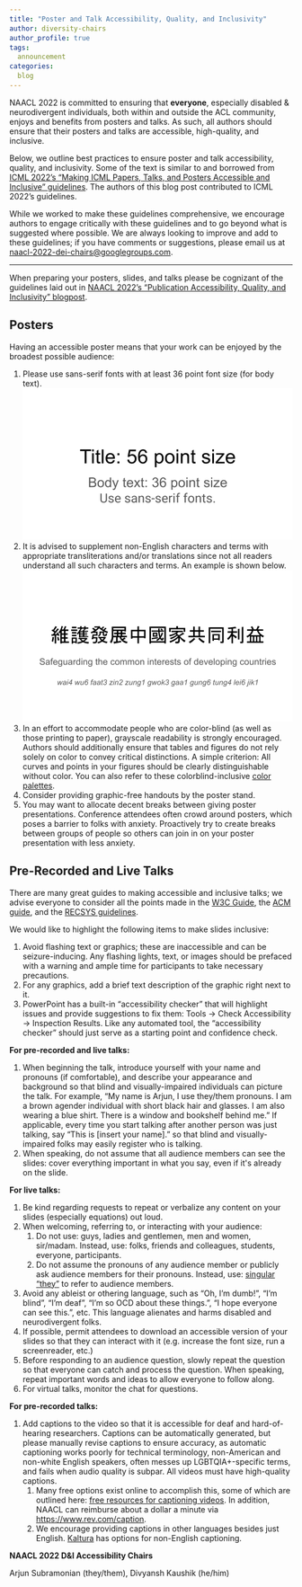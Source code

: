 ```yaml
---
title: "Poster and Talk Accessibility, Quality, and Inclusivity"
author: diversity-chairs
author_profile: true
tags:
  announcement
categories:
  blog
---
```


NAACL 2022 is committed to ensuring that **everyone**, especially disabled & neurodivergent individuals, both within and outside the ACL community, enjoys and benefits from posters and talks. As such, all authors should ensure that their posters and talks are accessible, high-quality, and inclusive.

Below, we outline best practices to ensure poster and talk accessibility, quality, and inclusivity. Some of the text is similar to and borrowed from [ICML 2022’s “Making ICML Papers, Talks, and Posters Accessible and Inclusive” guidelines](https://icml.cc/Conferences/2022/AccessiblePapersAndTalks). The authors of this blog post contributed to ICML 2022’s guidelines.

While we worked to make these guidelines comprehensive, we encourage authors to engage critically with these guidelines and to go beyond what is suggested where possible. We are always looking to improve and add to these guidelines; if you have comments or suggestions, please email us at [naacl-2022-dei-chairs@googlegroups.com](mailto:naacl-2022-dei-chairs@googlegroups.com). 

---

When preparing your posters, slides, and talks please be cognizant of the guidelines laid out in  [NAACL 2022’s “Publication Accessibility, Quality, and Inclusivity” blogpost](https://2022.naacl.org/blog/publication-accessibility-quality-inclusivity/).

## Posters

Having an accessible poster means that your work can be enjoyed by the broadest possible audience:
1. Please use sans-serif fonts with at least 36 point font size (for body text). ![36 point size for body text and 56 for title text.](/assets/images/diversity-blog/title.png)
2. It is advised to supplement non-English characters and terms with appropriate transliterations and/or translations since not all readers understand all such characters and terms. An example is shown below. ![For example, the sentence 維護發展中國家共同利益 translates to Safeguarding the common interests of developing countries which is pronounced as wai4 wu6 faat3 zin2 zung1 gwok3 gaa1 gung6 tung4 lei6 jik1 in Cantonese (note that the numerals are the tones).](/assets/images/diversity-blog/multilingual.png)
3. In an effort to accommodate people who are color-blind (as well as those printing to paper), grayscale readability is strongly encouraged. Authors should additionally ensure that tables and figures do not rely solely on color to convey critical distinctions. A simple criterion: All curves and points in your figures should be clearly distinguishable without color. You can also refer to these colorblind-inclusive [color palettes](https://davidmathlogic.com/colorblind/#%23D81B60-%231E88E5-%23FFC107-%23004D40).
4. Consider providing graphic-free handouts by the poster stand.
5. You may want to allocate decent breaks between giving poster presentations. Conference attendees often crowd around posters, which poses a barrier to folks with anxiety. Proactively try to create breaks between groups of people so others can join in on your poster presentation with less anxiety.

## Pre-Recorded and Live Talks

There are many great guides to making accessible and inclusive talks; we advise everyone to consider all the points made in the [W3C Guide](https://www.w3.org/WAI/teach-advocate/accessible-presentations/), the [ACM guide](https://dl.acm.org/doi/10.1145/3085564), and the [RECSYS guidelines](https://recsys.acm.org/recsys19/presentation-guidelines/).

We would like to highlight the following items to make slides inclusive:
1. Avoid flashing text or graphics; these are inaccessible and can be seizure-inducing. Any flashing lights, text, or images should be prefaced with a warning and ample time for participants to take necessary precautions.
2. For any graphics, add a brief text description of the graphic right next to it.
3. PowerPoint has a built-in “accessibility checker” that will highlight issues and provide suggestions to fix them: Tools → Check Accessibility → Inspection Results. Like any automated tool, the “accessibility checker” should just serve as a starting point and confidence check.

**For pre-recorded and live talks:**

1. When beginning the talk, introduce yourself with your name and pronouns (if comfortable), and describe your appearance and background so that blind and visually-impaired individuals can picture the talk. For example, “My name is Arjun, I use they/them pronouns. I am a brown agender individual with short black hair and glasses. I am also wearing a blue shirt. There is a window and bookshelf behind me.” If applicable, every time you start talking after another person was just talking, say “This is [insert your name].” so that blind and visually-impaired folks may easily register who is talking.
2. When speaking, do not assume that all audience members can see the slides: cover everything important in what you say, even if it's already on the slide.

**For live talks:**

1. Be kind regarding requests to repeat or verbalize any content on your slides (especially equations) out loud.
2. When welcoming, referring to, or interacting with your audience:
    1. Do not use: guys, ladies and gentlemen, men and women, sir/madam. Instead, use: folks, friends and colleagues, students, everyone, participants.
    2. Do not assume the pronouns of any audience member or publicly ask audience members for their pronouns. Instead, use: [singular “they”](https://apastyle.apa.org/style-grammar-guidelines/grammar/singular-they)  to refer to audience members.
3. Avoid any ableist or othering language, such as “Oh, I’m dumb!”, “I’m blind”, “I’m deaf”, “I’m so OCD about these things.”, “I hope everyone can see this.”, etc. This language alienates and harms disabled and neurodivergent folks.
4. If possible, permit attendees to download an accessible version of your slides so that they can interact with it (e.g. increase the font size, run a screenreader, etc.)
5. Before responding to an audience question, slowly repeat the question so that everyone can catch and process the question. When speaking, repeat important words and ideas to allow everyone to follow along.
6. For virtual talks, monitor the chat for questions.

**For pre-recorded talks:**

1. Add captions to the video so that it is accessible for deaf and hard-of-hearing researchers. Captions can be automatically generated, but please manually revise captions to ensure accuracy, as automatic captioning works poorly for technical terminology, non-American and non-white English speakers, often messes up LGBTQIA+-specific terms, and fails when audio quality is subpar. All videos must have high-quality captions.
    1. Many free options exist online to accomplish this, some of which are outlined here: [free resources for captioning videos](https://www.washington.edu/accessibility/videos/free-captioning/). In addition, NAACL can reimburse about a dollar a minute via https://www.rev.com/caption.
    2. We encourage providing captions in other languages besides just English. [Kaltura](https://it.umn.edu/services-technologies/how-tos/kaltura-automatic-captions-languages) has options for non-English captioning. 

**NAACL 2022 D&I Accessibility Chairs**

Arjun Subramonian (they/them), Divyansh Kaushik (he/him)
